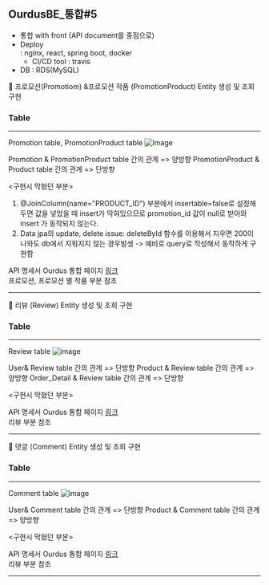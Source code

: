 ## OurdusBE_통합#5

- 통합 with front (API document를 중점으로)
- Deploy  
  : nginx, react, spring boot, docker
    - CI/CD tool : travis
- DB
  : RDS(MySQL)
  

📙 프로모션(Promotiom) &프로모션 작품 (PromotionProduct) Entity 생성 및 조회 구현 
### Table
---
Promotion table, PromotionProduct table 
![image](https://user-images.githubusercontent.com/55472510/108139955-7dd74580-7104-11eb-8e30-3b3c88886f25.png)  

Promotion & PromotionProduct table 간의 관계 => 양방향 
PromotionProduct & Product table 간의 관계 => 단방향 
 
<구현시 막혔던 부분> 
1. @JoinColumn(name="PRODUCT_ID") 부분에서 insertable=false로 설정해두면 값을 넣었을 때 insert가 막혀있으므로 promotion_id 값이 null로 받아와 insert 가 동작되지 않는다.
2. Data jpa의 update, delete issue: deleteById 함수를 이용해서 지우면 200이 나와도 db에서 지워지지 않는 경우발생 -> 예비로 query로 작성해서 동작하게 구현함

API 명세서
Ourdus 통합 페이지 [링크](https://github.com/Ourdus/Ourdus/wiki)  
프로모션, 프로모션 별 작품 부분 참조   

--- 

📙 리뷰 (Review) Entity 생성 및 조회 구현  
### Table
---
Review table 
![image](https://user-images.githubusercontent.com/55472510/108140896-05718400-7106-11eb-913a-f5e2e4c831c1.png)

User& Review table 간의 관계 => 단방향
Product & Review table 간의 관계 => 양방향
Order_Detail & Review table 간의 관계 => 단방향

<구현시 막혔던 부분> 


API 명세서
Ourdus 통합 페이지 [링크](https://github.com/Ourdus/Ourdus/wiki)  
리뷰 부분 참조 

--- 


📙 댓글 (Comment) Entity 생성 및 조회 구현  
### Table
---
Comment table 
![image](https://user-images.githubusercontent.com/55472510/108141231-a9f3c600-7106-11eb-9671-fa82362b3d45.png)

User& Comment table 간의 관계 => 단방향
Product & Comment table 간의 관계 => 양방향
 
<구현시 막혔던 부분> 


API 명세서
Ourdus 통합 페이지 [링크](https://github.com/Ourdus/Ourdus/wiki)  
리뷰 부분 참조   

--- 

